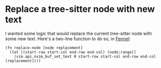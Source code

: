 # Replace a tree-sitter node with new text

I wanted some logic that would replace the current tree-sitter node with some new text.
Here's a two-line function to do so, in [Fennel](https://fennel-lang.org/):

```fennel
(fn replace-node [node replacement]
  (let [(start-row start-col end-row end-col) (node:range)]
    (vim.api.nvim_buf_set_text 0 start-row start-col end-row end-col [replacement])))
```
